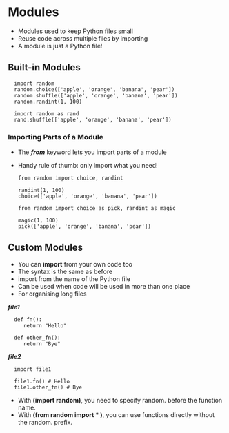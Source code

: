 # Modules

- Modules used to keep Python files small
- Reuse code across multiple files by importing
- A module is just a Python file!

## Built-in Modules

      import random
      random.choice(['apple', 'orange', 'banana', 'pear'])
      random.shuffle(['apple', 'orange', 'banana', 'pear'])
      random.randint(1, 100)

      import random as rand
      rand.shuffle(['apple', 'orange', 'banana', 'pear'])

### Importing Parts of a Module

- The ***from*** keyword lets you import parts of a module
- Handy rule of thumb: only import what you need!

      from random import choice, randint

      randint(1, 100)
      choice(['apple', 'orange', 'banana', 'pear'])

      from random import choice as pick, randint as magic

      magic(1, 100)
      pick(['apple', 'orange', 'banana', 'pear'])

## Custom Modules

- You can **import** from your own code too
- The syntax is the same as before
- import from the name of the Python file
- Can be used when code will be used in more than one place
- For organising long files 

***file1***

      def fn():
         return "Hello"

      def other_fn():
         return "Bye"

***file2***

      import file1

      file1.fn() # Hello
      file1.other_fn() # Bye

- With **(import random)**, you need to specify random. before the function name.
- With **(from random import * )**, you can use functions directly without the random. prefix.